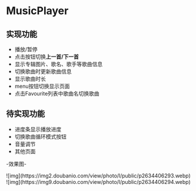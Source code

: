 # MusicPlayer
 
<h2>实现功能</h2>
<ul>
 <li>播放/暂停</li>
 <li>点击按钮切换<b>上一首/下一首</b></li>
 <li>显示专辑图片、歌名、歌手等歌曲信息</li>
 <li>切换歌曲时更新歌曲信息</li>
 <li>显示歌曲时长</li>
 <li>menu按钮切换显示页面</li>
 <li>点击Favourite列表中歌曲名切换歌曲</li>
</ul>
<h2>待实现功能</h2>
<ul>
 <li>进度条显示播放进度</li>
 <li>切换歌曲循环模式按钮</li>
 <li>音量调节</li>
 <li>其他页面</li>
</ul>
<p>-效果图-</p>
![img](https://img2.doubanio.com/view/photo/l/public/p2634406293.webp)
![img](https://img9.doubanio.com/view/photo/l/public/p2634406294.webp)

